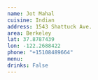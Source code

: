 ```yaml
---
name: Jot Mahal
cuisine: Indian
address: 1543 Shattuck Ave.
area: Berkeley
lat: 37.8787439
lon: -122.2688422
phone: "+15108489664"
menu: 
drinks: False
---
```


